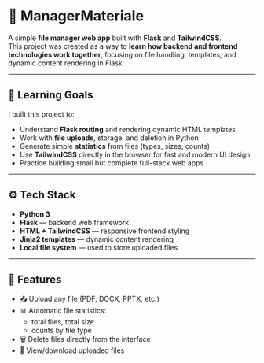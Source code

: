 # 📁 ManagerMateriale

A simple **file manager web app** built with **Flask** and **TailwindCSS**.  
This project was created as a way to **learn how backend and frontend technologies work together**, focusing on file handling, templates, and dynamic content rendering in Flask.

---

## 🧠 Learning Goals

I built this project to:
- Understand **Flask routing** and rendering dynamic HTML templates
- Work with **file uploads**, storage, and deletion in Python
- Generate simple **statistics** from files (types, sizes, counts)
- Use **TailwindCSS** directly in the browser for fast and modern UI design
- Practice building small but complete full-stack web apps

---

## ⚙️ Tech Stack

- **Python 3**
- **Flask** — backend web framework
- **HTML + TailwindCSS** — responsive frontend styling
- **Jinja2 templates** — dynamic content rendering
- **Local file system** — used to store uploaded files

---

## 🚀 Features

- 📤 Upload any file (PDF, DOCX, PPTX, etc.)  
- 📊 Automatic file statistics:  
  - total files, total size  
  - counts by file type  
- 🗑️ Delete files directly from the interface  
- 📂 View/download uploaded files  

